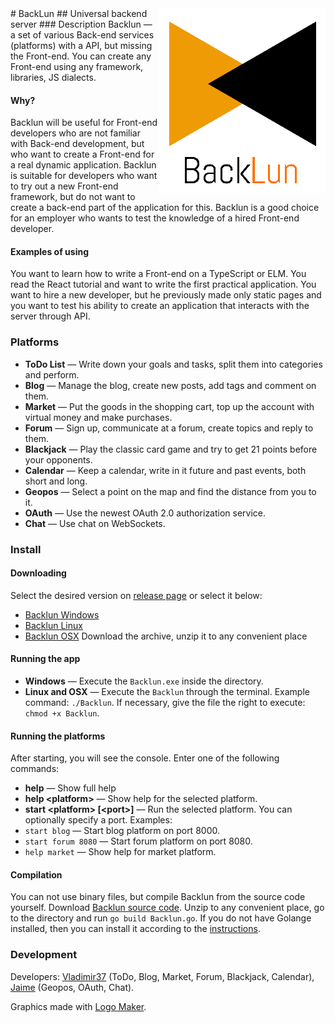 <img align="right" src="docs/logo.png">
# BackLun
## Universal backend server
### Description
Backlun — a set of various Back-end services (platforms) with a API, but missing the Front-end. You can create any Front-end using any framework, libraries, JS dialects.

#### Why?
Backlun will be useful for Front-end developers who are not familiar with Back-end development, but who want to create a Front-end for a real dynamic application. Backlun is suitable for developers who want to try out a new Front-end framework, but do not want to create a back-end part of the application for this. Backlun is a good choice for an employer who wants to test the knowledge of a hired Front-end developer.

#### Examples of using
You want to learn how to write a Front-end on a TypeScript or ELM. You read the React tutorial and want to write the first practical application. You want to hire a new developer, but he previously made only static pages and you want to test his ability to create an application that interacts with the server through API.

### Platforms
- **ToDo List** — Write down your goals and tasks, split them into categories and perform.
- **Blog** — Manage the blog, create new posts, add tags and comment on them.
- **Market** — Put the goods in the shopping cart, top up the account with virtual money and make purchases.
- **Forum** — Sign up, communicate at a forum, create topics and reply to them.
- **Blackjack** — Play the classic card game and try to get 21 points before your opponents.
- **Calendar** — Keep a calendar, write in it future and past events, both short and long.
- **Geopos** — Select a point on the map and find the distance from you to it.
- **OAuth** — Use the newest OAuth 2.0 authorization service.
- **Chat** — Use chat on WebSockets.

### Install
#### Downloading
Select the desired version on [release page](https://github.com/Vladimir37/Backlun/releases) or select it below:
- [Backlun Windows](https://github.com/Vladimir37)
- [Backlun Linux](https://github.com/Vladimir37)
- [Backlun OSX](https://github.com/Vladimir37)
Download the archive, unzip it to any convenient place

#### Running the app
- **Windows** — Execute the `Backlun.exe` inside the directory.
- **Linux and OSX** — Execute the `Backlun` through the terminal. Example command: `./Backlun`. If necessary, give the file the right to execute: `chmod +x Backlun`.

#### Running the platforms
After starting, you will see the console. Enter one of the following commands:
- **help** — Show full help
- **help &lt;platform&gt;** — Show help for the selected platform.
- **start &lt;platform&gt; [&lt;port&gt;]** — Run the selected platform. You can optionally specify a port.
Examples:
- `start blog` — Start blog platform on port 8000.
- `start forum 8080` — Start forum platform on port 8080.
- `help market` — Show help for market platform.

#### Compilation
You can not use binary files, but compile Backlun from the source code yourself. Download [Backlun source code](https://github.com/Vladimir37/Backlun/archive/master.zip). Unzip to any convenient place, go to the directory and run `go build Backlun.go`. If you do not have Golange installed, then you can install it according to the [instructions](https://golang.org/doc/install).

### Development
Developers: [Vladimir37](https://github.com/Vladimir37) (ToDo, Blog, Market, Forum, Blackjack, Calendar), [Jaime](https://github.com/asm-jaime) (Geopos, OAuth, Chat).

Graphics made with [Logo Maker](http://logomakr.com).